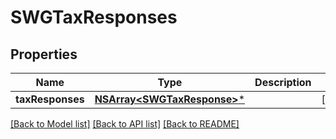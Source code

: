 # SWGTaxResponses

## Properties
Name | Type | Description | Notes
------------ | ------------- | ------------- | -------------
**taxResponses** | [**NSArray&lt;SWGTaxResponse&gt;***](SWGTaxResponse.md) |  | [optional] 

[[Back to Model list]](../README.md#documentation-for-models) [[Back to API list]](../README.md#documentation-for-api-endpoints) [[Back to README]](../README.md)


